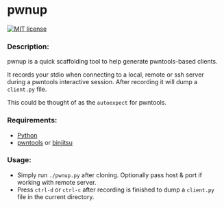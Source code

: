 # pwnup

[![MIT license](http://img.shields.io/badge/license-MIT-brightgreen.svg)](http://opensource.org/licenses/MIT)

### Description:
pwnup is a quick scaffolding tool to help generate pwntools-based clients.

It records your stdio when connecting to a local, remote or ssh server during a pwntools interactive session.  After recording it will dump a `client.py` file.

This could be thought of as the `autoexpect` for pwntools.

### Requirements:
- [Python](https://www.python.org/)
- [pwntools](https://github.com/Gallopsled/pwntools) or [binjitsu](https://github.com/binjitsu/binjitsu)

### Usage:
- Simply run `./pwnup.py` after cloning.  Optionally pass host & port if working with remote server.
- Press `ctrl-d` or `ctrl-c` after recording is finished to dump a `client.py` file in the current directory.

